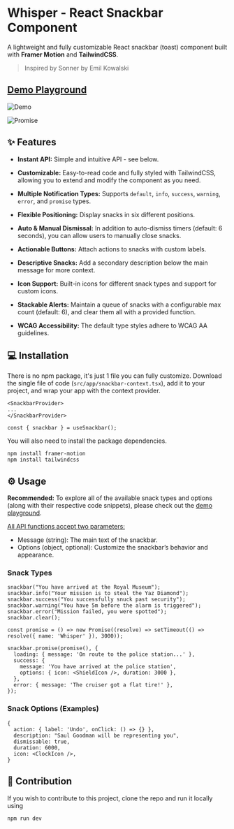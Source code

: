 
# Whisper - React Snackbar Component

A lightweight and fully customizable React snackbar (toast) component built with **Framer Motion** and **TailwindCSS**.

> Inspired by Sonner by Emil Kowalski

## [Demo Playground](https://whisper-snackbar.vercel.app)

![Demo](https://github.com/farzany/whisper/blob/main/public/demo.gif)

![Promise](https://github.com/user-attachments/assets/272f93c5-c868-4a3e-86dd-474c11dff070)

## ✨ Features

- **Instant API:** Simple and intuitive API - see below.

- **Customizable:** Easy-to-read code and fully styled with TailwindCSS, allowing you to extend and modify the component as you need.

- **Multiple Notification Types:** Supports `default`, `info`, `success`, `warning`, `error`, and `promise` types.

- **Flexible Positioning:** Display snacks in six different positions.

- **Auto & Manual Dismissal:** In addition to auto-dismiss timers (default: 6 seconds), you can allow users to manually close snacks.

- **Actionable Buttons:** Attach actions to snacks with custom labels.

- **Descriptive Snacks:** Add a secondary description below the main message for more context.

- **Icon Support:** Built-in icons for different snack types and support for custom icons.

- **Stackable Alerts:** Maintain a queue of snacks with a configurable max count (default: 6), and clear them all with a provided function.

- **WCAG Accessibility:** The default type styles adhere to WCAG AA guidelines.

## 💻 Installation

There is no npm package, it's just 1 file you can fully customize. Download the single file of code (`src/app/snackbar-context.tsx`), add it to your project, and wrap your app with the context provider.

```
<SnackbarProvider>
...
</SnackbarProvider>
```

```
const { snackbar } = useSnackbar();
```

You will also need to install the package dependencies.

```
npm install framer-motion
npm install tailwindcss
```

## ⚙️ Usage

**Recommended:** To explore all of the available snack types and options (along with their respective code snippets), please check out the [demo playground](https://whisper-snackbar.vercel.app).

<ins>All API functions accept two parameters:</ins>

- Message (string): The main text of the snackbar.
- Options (object, optional): Customize the snackbar’s behavior and appearance.

### Snack Types

```
snackbar("You have arrived at the Royal Museum");
snackbar.info("Your mission is to steal the Yaz Diamond");
snackbar.success("You successfully snuck past security");
snackbar.warning("You have 5m before the alarm is triggered");
snackbar.error("Mission failed, you were spotted");
snackbar.clear();

const promise = () => new Promise((resolve) => setTimeout(() => resolve({ name: 'Whisper' }), 3000));

snackbar.promise(promise(), {
  loading: { message: 'On route to the police station...' },
  success: {
    message: 'You have arrived at the police station',
    options: { icon: <ShieldIcon />, duration: 3000 },
  },
  error: { message: 'The cruiser got a flat tire!' },
});
```

### Snack Options (Examples)

```
{
  action: { label: 'Undo', onClick: () => {} },
  description: "Saul Goodman will be representing you",
  dismissable: true,
  duration: 6000,
  icon: <ClockIcon />,
}
```

## 🔮 Contribution

If you wish to contribute to this project, clone the repo and run it locally using 

```
npm run dev
```

